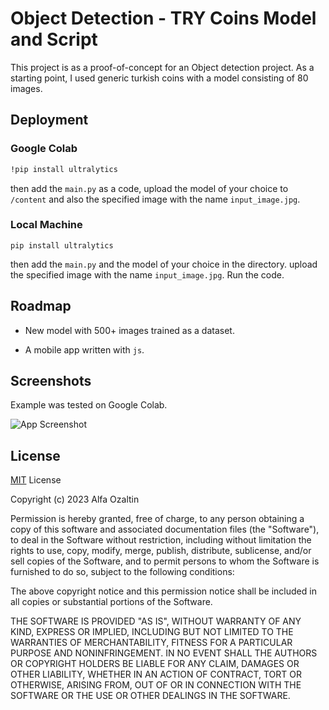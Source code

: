 
# Object Detection - TRY Coins Model and Script

This project is as a proof-of-concept for an Object detection project. As a starting point, I used generic turkish coins with a model consisting of 80 images. 



## Deployment
### Google Colab
```bash
!pip install ultralytics
```
then add the `main.py` as a code, upload the model of your choice to `/content` and also the specified image with the name `input_image.jpg`.

### Local Machine
```
pip install ultralytics
```
then add the `main.py` and the model of your choice in the directory. upload the specified image with the name `input_image.jpg`. Run the code.


## Roadmap

- New model with 500+ images trained as a dataset.

- A mobile app written with `js`.


## Screenshots

Example was tested on Google Colab.

![App Screenshot](https://cdn.discordapp.com/attachments/934317532276486255/1145639917259587695/image.png)

## License


[MIT](https://choosealicense.com/licenses/mit/) License


Copyright (c) 2023 Alfa Ozaltin

Permission is hereby granted, free of charge, to any person obtaining a copy
of this software and associated documentation files (the "Software"), to deal
in the Software without restriction, including without limitation the rights
to use, copy, modify, merge, publish, distribute, sublicense, and/or sell
copies of the Software, and to permit persons to whom the Software is
furnished to do so, subject to the following conditions:

The above copyright notice and this permission notice shall be included in all
copies or substantial portions of the Software.

THE SOFTWARE IS PROVIDED "AS IS", WITHOUT WARRANTY OF ANY KIND, EXPRESS OR
IMPLIED, INCLUDING BUT NOT LIMITED TO THE WARRANTIES OF MERCHANTABILITY,
FITNESS FOR A PARTICULAR PURPOSE AND NONINFRINGEMENT. IN NO EVENT SHALL THE
AUTHORS OR COPYRIGHT HOLDERS BE LIABLE FOR ANY CLAIM, DAMAGES OR OTHER
LIABILITY, WHETHER IN AN ACTION OF CONTRACT, TORT OR OTHERWISE, ARISING FROM,
OUT OF OR IN CONNECTION WITH THE SOFTWARE OR THE USE OR OTHER DEALINGS IN THE
SOFTWARE.

